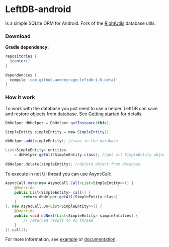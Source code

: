 # LeftDB-android
Is a simple SQLite ORM for Android. Fork of the [RightUtils](https://github.com/manfenixhome/RightUtils) database utils.

### Download
**Gradle dependency:**
``` groovy
repositories {
  jcenter()
}
    
dependencies {
  compile 'com.github.andreyrage:leftdb:1.6-beta1'
}
```

### How it work
To work with the database you just need to use a helper. LeftDB can save and restore objects from database.
See [Getting started](https://github.com/AndreyRage/LeftDB-android/wiki/Getting-started) for details.
``` java
DbHelper dbHelper = DbHelper.getInstance(this);

SimpleEntity simpleEntity = new SimpleEntity();

dbHelper.add(simpleEntity); //save in the database

List<SimpleEntity> entities 
    = dbHelper.getAll(SimpleEntity.class); //get all SimpleEntity objects from database
  
dbHelper.delete(simpleEntity); //delete object from database

```

To execute in not UI thread you can use AsyncCall:
``` java
AsyncCall.make(new AsyncCall.Call<List<SimpleEntity>>() {
    @Override
    public List<SimpleEntity> call() {
        return dbHelper.getAll(SimpleEntity.class)
    }
}, new AsyncCall.Do<List<SimpleEntity>>() {
    @Override
    public void doNext(List<SimpleEntity> simpleEntities) {
        // returned result to UI thread
    }
}).call();
```

For more information, see [example](https://github.com/AndreyRage/LeftDB-android/tree/master/sample) or [documentation](https://github.com/AndreyRage/LeftDB-android/wiki/Documentation).
